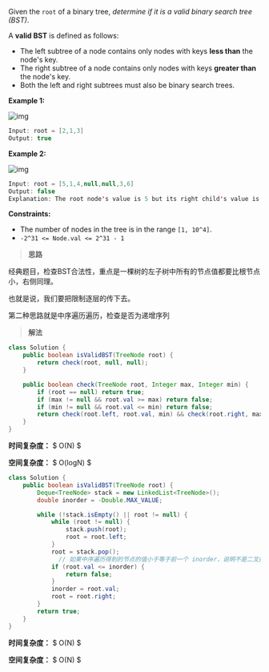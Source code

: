Given the `root` of a binary tree, *determine if it is a valid binary search tree (BST)*.

A **valid BST** is defined as follows:

- The left subtree of a node contains only nodes with keys **less than** the node's key.
- The right subtree of a node contains only nodes with keys **greater than** the node's key.
- Both the left and right subtrees must also be binary search trees.

 

**Example 1:**

![img](https://assets.leetcode.com/uploads/2020/12/01/tree1.jpg)

```java
Input: root = [2,1,3]
Output: true
```

**Example 2:**

![img](https://assets.leetcode.com/uploads/2020/12/01/tree2.jpg)

```java
Input: root = [5,1,4,null,null,3,6]
Output: false
Explanation: The root node's value is 5 but its right child's value is 4.
```

 

**Constraints:**

- The number of nodes in the tree is in the range `[1, 10^4]`.
- `-2^31 <= Node.val <= 2^31 - 1`



> **思路**

经典题目，检查BST合法性，重点是一棵树的左子树中所有的节点值都要比根节点小，右侧同理。

也就是说，我们要把限制逐层的传下去。



第二种思路就是中序遍历遍历，检查是否为递增序列

> **解法**

```java
class Solution {
    public boolean isValidBST(TreeNode root) {
        return check(root, null, null);
    }

    public boolean check(TreeNode root, Integer max, Integer min) {
        if (root == null) return true;
        if (max != null && root.val >= max) return false;
        if (min != null && root.val <= min) return false;
        return check(root.left, root.val, min) && check(root.right, max, root.val);
    }
}
```

**时间复杂度：** $ O(N) $

**空间复杂度：** $ O(logN) $



```java
class Solution {
    public boolean isValidBST(TreeNode root) {
        Deque<TreeNode> stack = new LinkedList<TreeNode>();
        double inorder = -Double.MAX_VALUE;

        while (!stack.isEmpty() || root != null) {
            while (root != null) {
                stack.push(root);
                root = root.left;
            }
            root = stack.pop();
              // 如果中序遍历得到的节点的值小于等于前一个 inorder，说明不是二叉搜索树
            if (root.val <= inorder) {
                return false;
            }
            inorder = root.val;
            root = root.right;
        }
        return true;
    }
}
```

**时间复杂度：** $ O(N) $

**空间复杂度：** $ O(N) $